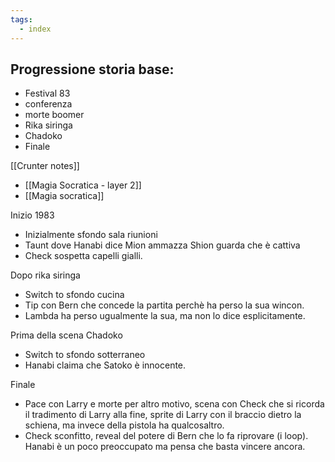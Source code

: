 ```yaml
---
tags:
  - index
---
```


## Progressione storia base:
- Festival 83
- conferenza
- morte boomer
- Rika siringa
- Chadoko
- Finale


[[Crunter notes]]

- [[Magia Socratica - layer 2]]
- [[Magia socratica]]


Inizio 1983
- Inizialmente sfondo sala riunioni
- Taunt dove Hanabi dice Mion ammazza Shion guarda che è cattiva
- Check sospetta capelli gialli.

Dopo rika siringa
- Switch to sfondo cucina
- Tip con Bern che concede la partita perchè ha perso la sua wincon.
- Lambda ha perso ugualmente la sua, ma non lo dice esplicitamente.

Prima della scena Chadoko
- Switch to sfondo sotterraneo
- Hanabi claima che Satoko è innocente.

Finale
- Pace con Larry e morte per altro motivo, scena con Check che si ricorda il tradimento di Larry alla fine, sprite di Larry con il braccio dietro la schiena, ma invece della pistola ha qualcosaltro. 
- Check sconfitto, reveal del potere di Bern che lo fa riprovare (i loop). Hanabi è un poco preoccupato ma pensa che basta vincere ancora.

